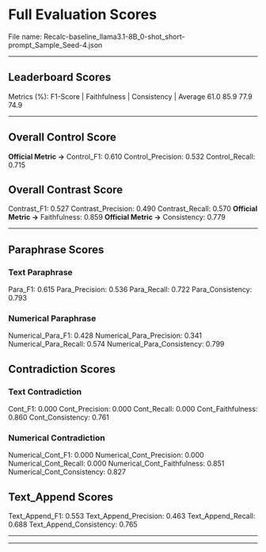 # Full Evaluation Scores

File name: Recalc-baseline_llama3.1-8B_0-shot_short-prompt_Sample_Seed-4.json


---

## Leaderboard Scores

Metrics (%): F1-Score | Faithfulness | Consistency | Average
                61.0        85.9          77.9        74.9

---

## Overall Control Score

**Official Metric ->** Control_F1: 0.610
Control_Precision: 0.532
Control_Recall: 0.715

## Overall Contrast Score

Contrast_F1: 0.527
Contrast_Precision: 0.490
Contrast_Recall: 0.570
**Official Metric ->** Faithfulness: 0.859
**Official Metric ->** Consistency: 0.779

---


## Paraphrase Scores


### Text Paraphrase

Para_F1: 0.615
Para_Precision: 0.536
Para_Recall: 0.722
Para_Consistency: 0.793


### Numerical Paraphrase

Numerical_Para_F1: 0.428
Numerical_Para_Precision: 0.341
Numerical_Para_Recall: 0.574
Numerical_Para_Consistency: 0.799


## Contradiction Scores


### Text Contradiction

Cont_F1: 0.000
Cont_Precision: 0.000
Cont_Recall: 0.000
Cont_Faithfulness: 0.860
Cont_Consistency: 0.761


### Numerical Contradiction

Numerical_Cont_F1: 0.000
Numerical_Cont_Precision: 0.000
Numerical_Cont_Recall: 0.000
Numerical_Cont_Faithfulness: 0.851
Numerical_Cont_Consistency: 0.827


## Text_Append Scores

Text_Append_F1: 0.553
Text_Append_Precision: 0.463
Text_Append_Recall: 0.688
Text_Append_Consistency: 0.765

---


---

